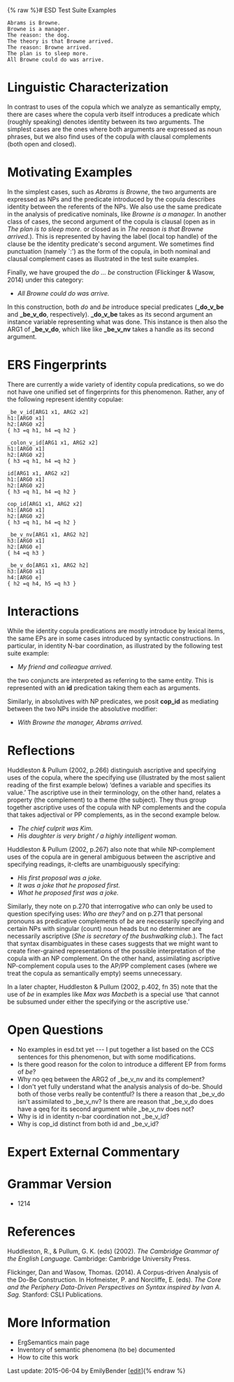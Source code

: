 {% raw %}# ESD Test Suite Examples

    Abrams is Browne.
    Browne is a manager.
    The reason: the dog.
    The theory is that Browne arrived.
    The reason: Browne arrived.
    The plan is to sleep more.
    All Browne could do was arrive.

# Linguistic Characterization

In contrast to uses of the copula which we analyze as semantically
empty, there are cases where the copula verb itself introduces a
predicate which (roughly speaking) denotes identity between its two
arguments. The simplest cases are the ones where both arguments are
expressed as noun phrases, but we also find uses of the copula with
clausal complements (both open and closed).

# Motivating Examples

In the simplest cases, such as *Abrams is Browne*, the two arguments are
expressed as NPs and the predicate introduced by the copula describes
identity between the referents of the NPs. We also use the same
predicate in the analysis of predicative nominals, like *Browne is a
manager.* In another class of cases, the second argument of the copula
is clausal (open as in *The plan is to sleep more.* or closed as in *The
reason is that Browne arrived.*). This is represented by having the
label (local top handle) of the clause be the identity predicate's
second argument. We sometimes find punctuation (namely \`:') as the form
of the copula, in both nominal and clausal complement cases as
illustrated in the test suite examples.

Finally, we have grouped the *do ... be* construction (Flickinger &
Wasow, 2014) under this category:

- *All Browne could do was arrive.*

In this construction, both *do* and *be* introduce special predicates
(**\_do\_v\_be** and **\_be\_v\_do**, respectively). **\_do\_v\_be**
takes as its second argument an instance variable representing what was
done. This instance is then also the ARG1 of **\_be\_v\_do**, which like
like **\_be\_v\_nv** takes a handle as its second argument.

# ERS Fingerprints

There are currently a wide variety of identity copula predications, so
we do not have one unified set of fingerprints for this phenomenon.
Rather, any of the following represent identity copulae:

    _be_v_id[ARG1 x1, ARG2 x2]
    h1:[ARG0 x1]
    h2:[ARG0 x2]
    { h3 =q h1, h4 =q h2 }
    
    _colon_v_id[ARG1 x1, ARG2 x2]
    h1:[ARG0 x1]
    h2:[ARG0 x2]
    { h3 =q h1, h4 =q h2 }
    
    id[ARG1 x1, ARG2 x2]
    h1:[ARG0 x1]
    h2:[ARG0 x2]
    { h3 =q h1, h4 =q h2 }
    
    cop_id[ARG1 x1, ARG2 x2]
    h1:[ARG0 x1]
    h2:[ARG0 x2]
    { h3 =q h1, h4 =q h2 }
    
    _be_v_nv[ARG1 x1, ARG2 h2]
    h3:[ARG0 x1]
    h2:[ARG0 e]
    { h4 =q h3 }
    
    _be_v_do[ARG1 x1, ARG2 h2]
    h3:[ARG0 x1]
    h4:[ARG0 e]
    { h2 =q h4, h5 =q h3 }

# Interactions

While the identity copula predications are mostly introduce by lexical
items, the same EPs are in some cases introduced by syntactic
constructions. In particular, in identity N-bar
coordination, as illustrated by the
following test suite example:

- *My friend and colleague arrived.*

the two conjuncts are interpreted as referring to the same entity. This
is represented with an **id** predication taking them each as arguments.

Similarly, in absolutives with NP predicates, we posit **cop\_id** as
mediating between the two NPs inside the absolutive modifier:

- *With Browne the manager, Abrams arrived.*

# Reflections

Huddleston & Pullum (2002, p.266) distinguish ascriptive and specifying
uses of the copula, where the specifying use (illustrated by the most
salient reading of the first example below) ‘defines a variable and
specifies its value.’ The ascriptive use in their terminology, on the
other hand, relates a property (the complement) to a theme (the
subject). They thus group together ascriptive uses of the copula with NP
complements and the copula that takes adjectival or PP complements, as
in the second example below.

- *The chief culprit was Kim.*
- *His daughter is very bright / a highly intelligent woman.*

Huddleston & Pullum (2002, p.267) also note that while NP-complement
uses of the copula are in general ambiguous between the ascriptive and
specifying readings, it-clefts are unambiguously specifying:

- *His first proposal was a joke.*
- *It was a joke that he proposed first.*
- *What he proposed first was a joke.*

Similarly, they note on p.270 that interrogative *who* can only be used
to question specifying uses: *Who are they?* and on p.271 that personal
pronouns as predicative complements of *be* are necessarily specifying
and certain NPs with singular (count) noun heads but no determiner are
necessarily ascriptive (*She is secretary of the bushwalking club.*).
The fact that syntax disambiguates in these cases suggests that we might
want to create finer-grained representations of the possible
interpretation of the copula with an NP complement. On the other hand,
assimilating ascriptive NP-complement copula uses to the AP/PP
complement cases (where we treat the copula as semantically empty) seems
unnecessary.

In a later chapter, Huddleston & Pullum (2002, p.402, fn 35) note that
the use of *be* in examples like *Max was Macbeth* is a special use
‘that cannot be subsumed under either the specifying or the ascriptive
use.’

# Open Questions

- No examples in esd.txt yet --- I put together a list based on the
CCS sentences for this phenomenon, but with some modifications.
- Is there good reason for the colon to introduce a different EP from
forms of *be*?
- Why no qeq between the ARG2 of \_be\_v\_nv and its complement?
- I don't yet fully understand what the analysis analysis of do-be.
Should both of those verbs really be contentful? Is there a reason
that \_be\_v\_do isn't assimilated to \_be\_v\_nv? Is there are
reason that \_be\_v\_do does have a qeq for its second argument
while \_be\_v\_nv does not?
- Why is id in identity n-bar coordination not \_be\_v\_id?
- Why is cop\_id distinct from both id and \_be\_v\_id?

# Expert External Commentary

# Grammar Version

- 1214

# References

Huddleston, R., & Pullum, G. K. (eds) (2002). *The Cambridge Grammar of
the English Language.* Cambridge: Cambridge University Press.

Flickinger, Dan and Wasow, Thomas. (2014). A Corpus-driven Analysis of
the Do-Be Construction. In Hofmeister, P. and Norcliffe, E. (eds). *The
Core and the Periphery Data-Driven Perspectives on Syntax inspired by
Ivan A. Sag.* Stanford: CSLI Publications.

# More Information

- ErgSemantics main page
- Inventory of semantic phenomena (to be)
documented
- How to cite this work

Last update: 2015-06-04 by EmilyBender [[edit](https://github.com/delph-in/docs/wiki/ErgSemantics_IdentityCopulae/_edit)]{% endraw %}